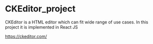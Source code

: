 # CKEditor_project

CKEditor is a HTML editor which can fit wide range of use cases. In this project it is implemented in React JS 

https://ckeditor.com/
